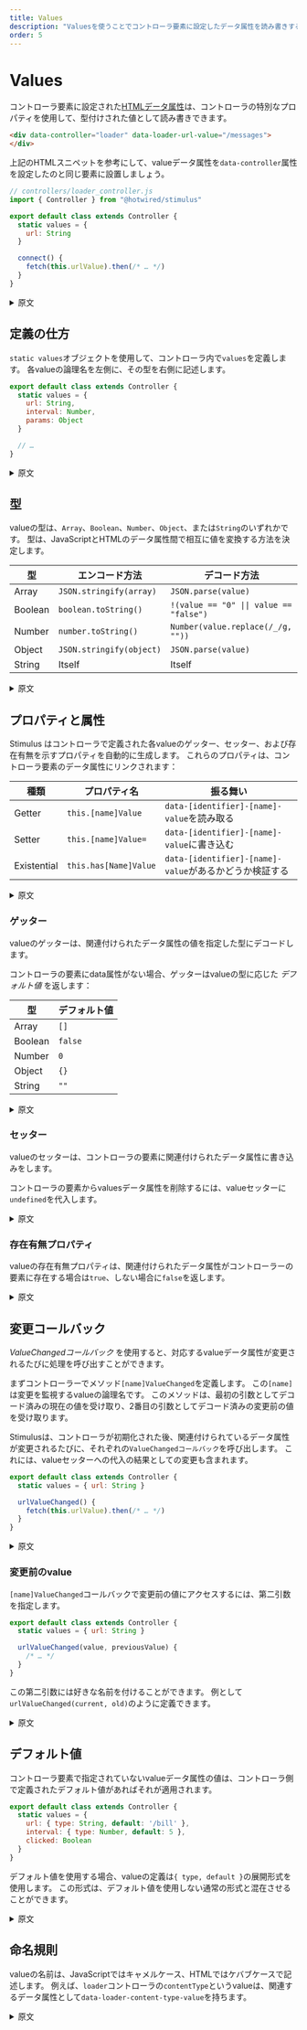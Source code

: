```yaml
---
title: Values
description: "Valuesを使うことでコントローラ要素に設定したデータ属性を読み書きすることができます"
order: 5
---
```


# Values

コントローラ要素に設定された[HTMLデータ属性](https://developer.mozilla.org/ja/docs/Web/HTML/Global_attributes/data-*)は、コントローラの特別なプロパティを使用して、型付けされた値として読み書きできます。

```html
<div data-controller="loader" data-loader-url-value="/messages">
</div>
```

上記のHTMLスニペットを参考にして、valueデータ属性を`data-controller`属性を設定したのと同じ要素に設置しましょう。

```js
// controllers/loader_controller.js
import { Controller } from "@hotwired/stimulus"

export default class extends Controller {
  static values = {
    url: String
  }

  connect() {
    fetch(this.urlValue).then(/* … */)
  }
}
```

<details>
    <summary>原文</summary>
You can read and write [HTML data attributes](https://developer.mozilla.org/en-US/docs/Web/HTML/Global_attributes/data-*) on controller elements as typed _values_ using special controller properties.

```html
<div data-controller="loader" data-loader-url-value="/messages">
</div>
```

As per the given HTML snippet, remember to place the data attributes for values on the same element as the `data-controller` attribute.

```js
// controllers/loader_controller.js
import { Controller } from "@hotwired/stimulus"

export default class extends Controller {
  static values = {
    url: String
  }

  connect() {
    fetch(this.urlValue).then(/* … */)
  }
}
```
</details>

## 定義の仕方

`static values`オブジェクトを使用して、コントローラ内で`values`を定義します。 各valueの論理名を左側に、その型を右側に記述します。

```js
export default class extends Controller {
  static values = {
    url: String,
    interval: Number,
    params: Object
  }

  // …
}
```

<details>
    <summary>原文</summary>
Define values in a controller using the `static values` object. Put each value's _name_ on the left and its _type_ on the right.

```js
export default class extends Controller {
  static values = {
    url: String,
    interval: Number,
    params: Object
  }

  // …
}
```
</details>

## 型

valueの型は、`Array`、`Boolean`、`Number`、`Object`、または`String`のいずれかです。 型は、JavaScriptとHTMLのデータ属性間で相互に値を変換する方法を決定します。

| 型      | エンコード方法           | デコード方法                            |
| ------- | ------------------------ | --------------------------------------- |
| Array   | `JSON.stringify(array)`  | `JSON.parse(value)`                     |
| Boolean | `boolean.toString()`     | `!(value == "0" \|\| value == "false")` |
| Number  | `number.toString()`      | `Number(value.replace(/_/g, ""))`       |
| Object  | `JSON.stringify(object)` | `JSON.parse(value)`                     |
| String  | Itself                   | Itself                                  |

<details>
    <summary>原文</summary>
A value's type is one of `Array`, `Boolean`, `Number`, `Object`, or `String`. The type determines how the value is transcoded between JavaScript and HTML.

| Type    | Encoded as…              | Decoded as…                             |
| ------- | ------------------------ | --------------------------------------- |
| Array   | `JSON.stringify(array)`  | `JSON.parse(value)`                     |
| Boolean | `boolean.toString()`     | `!(value == "0" \|\| value == "false")` |
| Number  | `number.toString()`      | `Number(value.replace(/_/g, ""))`       |
| Object  | `JSON.stringify(object)` | `JSON.parse(value)`                     |
| String  | Itself                   | Itself                                  |

</details>

## プロパティと属性

Stimulus はコントローラで定義された各valueのゲッター、セッター、および存在有無を示すプロパティを自動的に生成します。 これらのプロパティは、コントローラ要素のデータ属性にリンクされます：

種類 | プロパティ名  | 振る舞い
---- | ------------- | ------
Getter | `this.[name]Value` | `data-[identifier]-[name]-value`を読み取る
Setter | `this.[name]Value=` | `data-[identifier]-[name]-value`に書き込む
Existential | `this.has[Name]Value` | `data-[identifier]-[name]-value`があるかどうか検証する

<details>
    <summary>原文</summary>
Stimulus automatically generates getter, setter, and existential properties for each value defined in a controller. These properties are linked to data attributes on the controller's element:

Kind | Property name | Effect
---- | ------------- | ------
Getter | `this.[name]Value` | Reads `data-[identifier]-[name]-value`
Setter | `this.[name]Value=` | Writes `data-[identifier]-[name]-value`
Existential | `this.has[Name]Value` | Tests for `data-[identifier]-[name]-value`
</details>

### ゲッター

valueのゲッターは、関連付けられたデータ属性の値を指定した型にデコードします。

コントローラの要素にdata属性がない場合、ゲッターはvalueの型に応じた _デフォルト値_ を返します：

型   | デフォルト値
---- | -------------
Array | `[]`
Boolean | `false`
Number | `0`
Object | `{}`
String | `""`

<details>
    <summary>原文</summary>
The getter for a value decodes the associated data attribute into an instance of the value's type.

If the data attribute is missing from the controller's element, the getter returns a _default value_, depending on the value's type:

Type | Default value
---- | -------------
Array | `[]`
Boolean | `false`
Number | `0`
Object | `{}`
String | `""`
</details>

### セッター

valueのセッターは、コントローラの要素に関連付けられたデータ属性に書き込みをします。

コントローラの要素からvaluesデータ属性を削除するには、valueセッターに`undefined`を代入します。

<details>
    <summary>原文</summary>
The setter for a value sets the associated data attribute on the controller's element.

To remove the data attribute from the controller's element, assign `undefined` to the value.

</details>

### 存在有無プロパティ

valueの存在有無プロパティは、関連付けられたデータ属性がコントローラーの要素に存在する場合は`true`、しない場合に`false`を返します。

<details>
    <summary>原文</summary>
The existential property for a value evaluates to `true` when the associated data attribute is present on the controller's element and `false` when it is absent.

</details>

## 変更コールバック

_ValueChangedコールバック_ を使用すると、対応するvalueデータ属性が変更されるたびに処理を呼び出すことができます。

まずコントローラーでメソッド`[name]ValueChanged`を定義します。 この`[name]`は変更を監視するvalueの論理名です。 このメソッドは、最初の引数としてデコード済みの現在の値を受け取り、2番目の引数としてデコード済みの変更前の値を受け取ります。

Stimulusは、コントローラが初期化された後、関連付けられているデータ属性が変更されるたびに、それぞれの`ValueChangedコールバック`を呼び出します。 これには、valueセッターへの代入の結果としての変更も含まれます。

```js
export default class extends Controller {
  static values = { url: String }

  urlValueChanged() {
    fetch(this.urlValue).then(/* … */)
  }
}
```

<details>
    <summary>原文</summary>
Value _change callbacks_ let you respond whenever a value's data attribute changes.

Define a method `[name]ValueChanged` in the controller, where `[name]` is the name of the value you want to observe for changes. The method receives its decoded value as the first argument and the decoded previous value as the second argument.

Stimulus invokes each change callback after the controller is initialized and again any time its associated data attribute changes. This includes changes as a result of assignment to the value's setter.

```js
export default class extends Controller {
  static values = { url: String }

  urlValueChanged() {
    fetch(this.urlValue).then(/* … */)
  }
}
```
</details>

### 変更前のvalue

`[name]ValueChanged`コールバックで変更前の値にアクセスするには、第二引数を指定します。

```js
export default class extends Controller {
  static values = { url: String }

  urlValueChanged(value, previousValue) {
    /* … */
  }
}
```

この第二引数には好きな名前を付けることができます。 例として`urlValueChanged(current, old)`のように定義できます。

<details>
    <summary>原文</summary>
You can access the previous value of a `[name]ValueChanged` callback by defining the callback method with two arguments in your controller.

```js
export default class extends Controller {
  static values = { url: String }

  urlValueChanged(value, previousValue) {
    /* … */
  }
}
```

The two arguments can be named as you like. You could also use `urlValueChanged(current, old)`.

</details>

## デフォルト値

コントローラ要素で指定されていないvalueデータ属性の値は、コントローラ側で定義されたデフォルト値があればそれが適用されます。

```js
export default class extends Controller {
  static values = {
    url: { type: String, default: '/bill' },
    interval: { type: Number, default: 5 },
    clicked: Boolean
  }
}
```

デフォルト値を使用する場合、valueの定義は`{ type, default }`の展開形式を使用します。 この形式は、デフォルト値を使用しない通常の形式と混在させることができます。

<details>
    <summary>原文</summary>
Values that have not been specified on the controller element can be set by defaults specified in the controller definition:

```js
export default class extends Controller {
  static values = {
    url: { type: String, default: '/bill' },
    interval: { type: Number, default: 5 },
    clicked: Boolean
  }
}
```

When a default is used, the expanded form of `{ type, default }` is used. This form can be mixed with the regular form that does not use a default.

</details>

## 命名規則

valueの名前は、JavaScriptではキャメルケース、HTMLではケバブケースで記述します。 例えば、`loader`コントローラの`contentType`というvalueは、関連するデータ属性として`data-loader-content-type-value`を持ちます。

<details>
    <summary>原文</summary>
Write value names as camelCase in JavaScript and kebab-case in HTML. For example, a value named `contentType` in the `loader` controller will have the associated data attribute `data-loader-content-type-value`.
</details>
